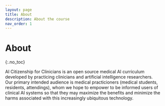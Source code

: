 ```yaml
---
layout: page
title: About
description: About the course
nav_order: 1
---
```


# About
{:.no_toc}

<!---
## Table of contents
{: .no_toc .text-delta }

1. TOC
{:toc}

## About
-->

AI Citizenship for Clinicians is an open source medical AI curriculum developed by practicing clinicians and artificial intelligence researchers. Our primary intended audience is medical practicioners (medical students, residents, attendings), whom we hope to empower to be informed users of clinical AI systems so that they may maximize the benefits and minimize the harms associated with this increasingly ubiquitous technology.


